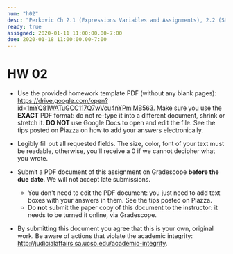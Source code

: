 ```yaml
---
num: "h02"
desc: "Perkovic Ch 2.1 (Expressions Variables and Assignments), 2.2 (Strings)"
ready: true
assigned: 2020-01-11 11:00:00.00-7:00
due: 2020-01-18 11:00:00.00-7:00
---
```


# HW 02

* Use the provided homework template PDF (without any blank pages): <https://drive.google.com/open?id=1mYQ81WATuGCC117Q7wVcu4nYPmiMB563>. 
Make sure you use the **EXACT** PDF format: do not re-type it into a different document, shrink or stretch it.
**DO NOT** use Google Docs to open and edit the file. See the tips posted on Piazza on how to add your answers electronically.

* Legibly fill out all requested fields. The size, color, font of your text must be readable, otherwise, you'll receive a 0 if we cannot decipher what you wrote.

* Submit a PDF document of this assignment on Gradescope **before the due date**. We will not accept late submissions.
	* You don't need to edit the PDF document: you just need to add text boxes with your answers in them. See the tips posted on Piazza.
    * Do **not** submit the paper copy of this document to the instructor: it needs to be turned it online, via Gradescope.

* By submitting this document you agree that this is your own, original work. Be aware of actions that violate the academic integrity: <http://judicialaffairs.sa.ucsb.edu/academic-integrity>.


